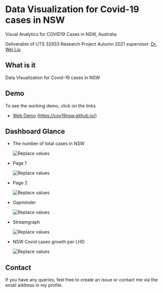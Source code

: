 
# Data Visualization for Covid-19 cases in NSW
Visual Analytics for COVID19 Cases in NSW, Australia

Deliverable of UTS 32933 Research Project Autumn 2021
supervisor: [Dr. Wei Liu](https://www.uts.edu.au/staff/wei.liu)

## What is it
Data Visualization for Covid-19 cases in NSW


## Demo
To see the working demo, click on the links
- <a href="https://cov19nsw.github.io/" target="_blank">Web Demo</a>
(https://cov19nsw.github.io/)

## Dashboard Glance

- The number of total cases in NSW

    ![Replace values](https://i.imgur.com/UtlvU49.png)
    
- Page 1

    ![Replace values](https://i.imgur.com/Qgg5DQ3.png)
    
- Page 2

    ![Replace values](https://i.imgur.com/YSgcTID.png)
    
- Gapminder

    ![Replace values](https://i.imgur.com/HsbiDM5.png)
    
- Streamgraph

    ![Replace values](https://i.imgur.com/oaoY2w9.png)
    
- NSW Covid cases growth per LHD

    ![Replace values](https://i.imgur.com/SHYtqUq.png)
    








## Contact 

If you have any queries, feel free to create an issue or contact me via the email address in my profile.
